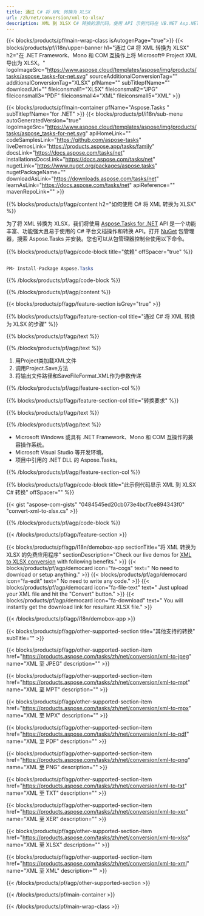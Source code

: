 ```yaml
---
title: 通过 C# 将 XML 转换为 XLSX 
url: /zh/net/conversion/xml-to-xlsx/ 
description: XML 到 XLSX C# 转换的源代码。使用 API 示例代码在 VB.NET Asp.NET 或任何基于 .NET 的应用程序中将 XML 文件批量转换为 XLSX。
---
```


{{< blocks/products/pf/main-wrap-class isAutogenPage="true">}}
{{< blocks/products/pf/i18n/upper-banner h1="通过 C# 将 XML 转换为 XLSX" h2="在 .NET Framework、Mono 和 COM 互操作上将 Microsoft® Project XML 导出为 XLSX。" logoImageSrc="https://www.aspose.cloud/templates/aspose/img/products/tasks/aspose_tasks-for-net.svg" sourceAdditionalConversionTag="" additionalConversionTag="XLSX" pfName="" subTitlepfName="" downloadUrl="" fileiconsmall1="XLSX" fileiconsmall2="JPG" fileiconsmall3="PDF" fileiconsmall4="XML" fileiconsmall5="XML" >}}

{{< blocks/products/pf/main-container pfName="Aspose.Tasks " subTitlepfName="for .NET" >}}
{{< blocks/products/pf/i18n/sub-menu autoGeneratedVersion="true" logoImageSrc="https://www.aspose.cloud/templates/aspose/img/products/tasks/aspose_tasks-for-net.svg" apiHomeLink="" codeSamplesLink="https://github.com/aspose-tasks" liveDemosLink="https://products.aspose.app/tasks/family" docsLink="https://docs.aspose.com/tasks/net" installationsDocsLink="https://docs.aspose.com/tasks/net" nugetLink="https://www.nuget.org/packages/aspose.tasks" nugetPackageName="" downloadAsLink="https://downloads.aspose.com/tasks/net" learnAsLink="https://docs.aspose.com/tasks/net" apiReference="" mavenRepoLink="" >}}

{{% blocks/products/pf/agp/content h2="如何使用 C# 将 XML 转换为 XLSX" %}}

为了将 XML 转换为 XLSX，我们将使用
 [Aspose.Tasks for .NET](https://products.aspose.com/tasks/net)
 API 是一个功能丰富、功能强大且易于使用的 C# 平台文档操作和转换 API。打开
 [NuGet](https://www.nuget.org/packages/aspose.tasks)
 包管理器，搜索
 Aspose.Tasks
 并安装。您也可以从包管理器控制台使用以下命令。

{{% blocks/products/pf/agp/code-block title="依赖" offSpacer="true" %}}

```cs

PM> Install-Package Aspose.Tasks

```

{{% /blocks/products/pf/agp/code-block %}}

{{% /blocks/products/pf/agp/content %}}

{{< blocks/products/pf/agp/feature-section isGrey="true" >}}

{{% blocks/products/pf/agp/feature-section-col title="通过 C# 将 XML 转换为 XLSX 的步骤" %}}

{{% blocks/products/pf/agp/text %}}

{{% /blocks/products/pf/agp/text %}}

1. 用Project类加载XML文件
1. 调用Project.Save方法
1. 将输出文件路径和SaveFileFormat.XML作为参数传递

{{% /blocks/products/pf/agp/feature-section-col %}}

{{% blocks/products/pf/agp/feature-section-col title="转换要求" %}}

{{% blocks/products/pf/agp/text %}}

{{% /blocks/products/pf/agp/text %}}

- Microsoft Windows 或具有 .NET Framework、Mono 和 COM 互操作的兼容操作系统。
- Microsoft Visual Studio 等开发环境。
- 项目中引用的 .NET DLL 的 Aspose.Tasks。

{{% /blocks/products/pf/agp/feature-section-col %}}

{{% blocks/products/pf/agp/code-block title="此示例代码显示 XML 到 XLSX C# 转换" offSpacer="" %}}

{{< gist "aspose-com-gists" "0484545ed20cb073e4bcf7ce894343f0" "convert-xml-to-xlsx.cs" >}}

{{% /blocks/products/pf/agp/code-block %}}

{{< /blocks/products/pf/agp/feature-section >}}

<!-- aboutfile Starts -->

{{< blocks/products/pf/agp/i18n/demobox-app sectionTitle="将 XML 转换为 XLSX 的免费应用程序" sectionDescription="Check our live demos for [XML to XLSX conversion](https://products.aspose.app/tasks/conversion/xml-to-xlsx) with following benefits." >}}
        {{< blocks/products/pf/agp/democard icon="fa-cogs" text=" No need to download or setup anything." >}}
        {{< blocks/products/pf/agp/democard icon="fa-edit" text=" No need to write any code." >}}
        {{< blocks/products/pf/agp/democard icon="fa-file-text" text=" Just upload your XML file and hit the \"Convert\" button." >}}
        {{< blocks/products/pf/agp/democard icon="fa-download" text=" You will instantly get the download link for resultant XLSX file." >}}

{{< /blocks/products/pf/agp/i18n/demobox-app >}}

<!-- aboutfile Ends -->

{{< blocks/products/pf/agp/other-supported-section title="其他支持的转换" subTitle="" >}}

{{< blocks/products/pf/agp/other-supported-section-item href="https://products.aspose.com/tasks/zh/net/conversion/xml-to-jpeg" name="XML 至 JPEG" description="" >}}

{{< blocks/products/pf/agp/other-supported-section-item href="https://products.aspose.com/tasks/zh/net/conversion/xml-to-mpt" name="XML 至 MPT" description="" >}}

{{< blocks/products/pf/agp/other-supported-section-item href="https://products.aspose.com/tasks/zh/net/conversion/xml-to-mpx" name="XML 至 MPX" description="" >}}

{{< blocks/products/pf/agp/other-supported-section-item href="https://products.aspose.com/tasks/zh/net/conversion/xml-to-pdf" name="XML 至 PDF" description="" >}}

{{< blocks/products/pf/agp/other-supported-section-item href="https://products.aspose.com/tasks/zh/net/conversion/xml-to-png" name="XML 至 PNG" description="" >}}

{{< blocks/products/pf/agp/other-supported-section-item href="https://products.aspose.com/tasks/zh/net/conversion/xml-to-txt" name="XML 至 TXT" description="" >}}

{{< blocks/products/pf/agp/other-supported-section-item href="https://products.aspose.com/tasks/zh/net/conversion/xml-to-xer" name="XML 至 XER" description="" >}}

{{< blocks/products/pf/agp/other-supported-section-item href="https://products.aspose.com/tasks/zh/net/conversion/xml-to-xlsx" name="XML 至 XLSX" description="" >}}

{{< blocks/products/pf/agp/other-supported-section-item href="https://products.aspose.com/tasks/zh/net/conversion/xml-to-xml" name="XML 至 XML" description="" >}}



{{< /blocks/products/pf/agp/other-supported-section >}}

{{< /blocks/products/pf/main-container >}}
    
{{< /blocks/products/pf/main-wrap-class >}}